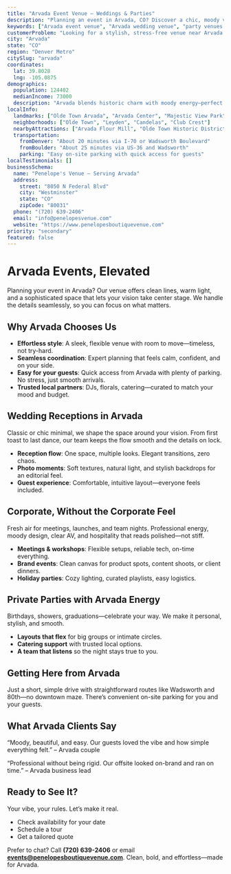 ```yaml
---
title: "Arvada Event Venue – Weddings & Parties"
description: "Planning an event in Arvada, CO? Discover a chic, moody venue experience with elegant spaces, seamless coordination, and effortless access for your guests."
keywords: ["Arvada event venue", "Arvada wedding venue", "party venues Arvada CO", "corporate events Arvada", "Olde Town Arvada events"]
customerProblem: "Looking for a stylish, stress-free venue near Arvada with clean design and expert coordination?"
city: "Arvada"
state: "CO"
region: "Denver Metro"
citySlug: "arvada"
coordinates:
  lat: 39.8028
  lng: -105.0875
demographics:
  population: 124402
  medianIncome: 73000
  description: "Arvada blends historic charm with moody energy—perfect for weddings, parties, and polished corporate moments."
localInfo:
  landmarks: ["Olde Town Arvada", "Arvada Center", "Majestic View Park", "Two Ponds National Wildlife Refuge"]
  neighborhoods: ["Olde Town", "Leyden", "Candelas", "Club Crest"]
  nearbyAttractions: ["Arvada Flour Mill", "Olde Town Historic District", "Apex Center", "Local craft breweries"]
  transportation:
    fromDenver: "About 20 minutes via I-70 or Wadsworth Boulevard"
    fromBoulder: "About 25 minutes via US-36 and Wadsworth"
    parking: "Easy on-site parking with quick access for guests"
localTestimonials: []
businessSchema:
  name: "Penelope's Venue – Serving Arvada"
  address:
    street: "8050 N Federal Blvd"
    city: "Westminster"
    state: "CO"
    zipCode: "80031"
  phone: "(720) 639-2406"
  email: "info@penelopesvenue.com"
  website: "https://www.penelopesboutiquevenue.com"
priority: "secondary"
featured: false
---
```


# Arvada Events, Elevated

Planning your event in Arvada? Our venue offers clean lines, warm light, and a sophisticated space that lets your vision take center stage. We handle the details seamlessly, so you can focus on what matters.

## Why Arvada Chooses Us

- **Effortless style**: A sleek, flexible venue with room to move—timeless, not try-hard.
- **Seamless coordination**: Expert planning that feels calm, confident, and on your side.
- **Easy for your guests**: Quick access from Arvada with plenty of parking. No stress, just smooth arrivals.
- **Trusted local partners**: DJs, florals, catering—curated to match your mood and budget.

## Wedding Receptions in Arvada

Classic or chic minimal, we shape the space around your vision. From first toast to last dance, our team keeps the flow smooth and the details on lock.

- **Reception flow**: One space, multiple looks. Elegant transitions, zero chaos.
- **Photo moments**: Soft textures, natural light, and stylish backdrops for an editorial feel.
- **Guest experience**: Comfortable, intuitive layout—everyone feels included.

## Corporate, Without the Corporate Feel

Fresh air for meetings, launches, and team nights. Professional energy, moody design, clear AV, and hospitality that reads polished—not stiff.

- **Meetings & workshops**: Flexible setups, reliable tech, on-time everything.
- **Brand events**: Clean canvas for product spots, content shoots, or client dinners.
- **Holiday parties**: Cozy lighting, curated playlists, easy logistics.

## Private Parties with Arvada Energy

Birthdays, showers, graduations—celebrate your way. We make it personal, stylish, and smooth.

- **Layouts that flex** for big groups or intimate circles.
- **Catering support** with trusted local options.
- **A team that listens** so the night stays true to you.

## Getting Here from Arvada

Just a short, simple drive with straightforward routes like Wadsworth and 80th—no downtown maze. There’s convenient on-site parking for you and your guests.

## What Arvada Clients Say

“Moody, beautiful, and easy. Our guests loved the vibe and how simple everything felt.” – Arvada couple

“Professional without being rigid. Our offsite looked on-brand and ran on time.” – Arvada business lead

## Ready to See It?

Your vibe, your rules. Let’s make it real.

- Check availability for your date
- Schedule a tour
- Get a tailored quote

Prefer to chat? Call **(720) 639-2406** or email **events@penelopesboutiquevenue.com**. Clean, bold, and effortless—made for Arvada.